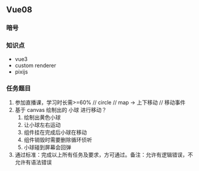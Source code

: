 
## Vue08

### 暗号




### 知识点

- vue3
- custom renderer
- pixijs

### 任务题目

1. 参加直播课，学习时长需>=60%
// circle
// map -> 上下移动
// 移动事件 
2. 基于 canvas 绘制出的 小球 进行移动？
   1. 绘制出黄色小球
   2. 让小球左右运动
   3. 组件挂在完成后小球在移动
   4. 组件销毁时需要删除循环侦听
   5. 小球碰到屏幕会回弹
3. 通过标准：完成以上所有任务及要求，方可通过。备注：允许有逻辑错误，不允许有语法错误